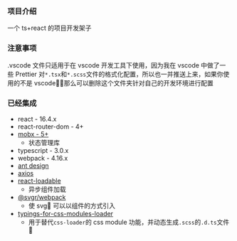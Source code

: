 ### 项目介绍

一个 ts+react 的项目开发架子

### 注意事项

.vscode 文件只适用于在 vscode 开发工具下使用，因为我在 vscode 中做了一些 Prettier 对`*.tsx`和`*.scss`文件的格式化配置，所以也一并推送上来，如果你使用的不是 vscode，那么可以删除这个文件夹针对自己的开发环境进行配置

### 已经集成

-   react - 16.4.x
-   react-router-dom - 4+
-   [mobx - 5+](https://github.com/mobxjs/mobx)
    -   状态管理库
-   typescript - 3.0.x
-   webpack - 4.16.x
-   [ant design](https://ant.design/index-cn)
-   [axios](https://github.com/axios/axios)
-   [react-loadable](https://github.com/jamiebuilds/react-loadable)
    -   异步组件加载
-   [@svgr/webpack](https://github.com/smooth-code/svgr)
    -   使 svg 可以以组件的方式引入
-   [typings-for-css-modules-loader](https://github.com/Jimdo/typings-for-css-modules-loader)
    -   用于替代`css-loader`的 css module 功能，并动态生成`.scss`的`.d.ts`文件
        
